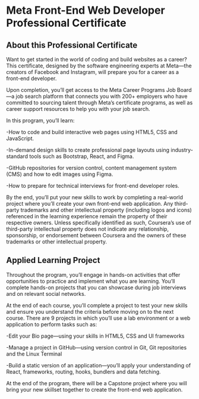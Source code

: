 # Meta Front-End Web Developer Professional Certificate

## About this Professional Certificate

Want to get started in the world of coding and build websites as a career? This certificate, designed by the software engineering experts at Meta—the creators of Facebook and Instagram, will prepare you for a career as a front-end developer.

Upon completion, you’ll get access to the Meta Career Programs Job Board—a job search platform that connects you with 200+ employers who have committed to sourcing talent through Meta’s certificate programs, as well as career support resources to help you with your job search. 

In this program, you’ll learn: 

-How to code and build interactive web pages using HTML5, CSS and JavaScript. 

-In-demand design skills to create professional page layouts using industry-standard tools such as Bootstrap, React, and Figma. 

-GitHub repositories for version control, content management system (CMS) and how to edit images using Figma. 

-How to prepare for technical interviews for front-end developer roles.

By the end, you’ll put your new skills to work by completing a real-world project where you’ll create your own front-end web application. Any third-party trademarks and other intellectual property (including logos and icons) referenced in the learning experience remain the property of their respective owners. Unless specifically identified as such, Coursera’s use of third-party intellectual property does not indicate any relationship, sponsorship, or endorsement between Coursera and the owners of these trademarks or other intellectual property.

## Applied Learning Project

Throughout the program, you’ll engage in hands-on activities that offer opportunities to practice and implement what you are learning. You’ll complete hands-on projects that you can showcase during job interviews and on relevant social networks.

At the end of each course, you’ll complete a project to test your new skills and ensure you understand the criteria before moving on to the next course. There are 9 projects in which you’ll use a lab environment or a web application to perform tasks such as:  

-Edit your Bio page—using your skills in HTML5, CSS and UI frameworks

-Manage a project in GitHub—using version control in Git, Git repositories and the Linux Terminal 

-Build a static version of an application—you’ll apply your understanding of React, frameworks, routing, hooks, bundlers and data fetching. 

At the end of the program, there will be a Capstone project where you will bring your new skillset together to create the front-end web application.
